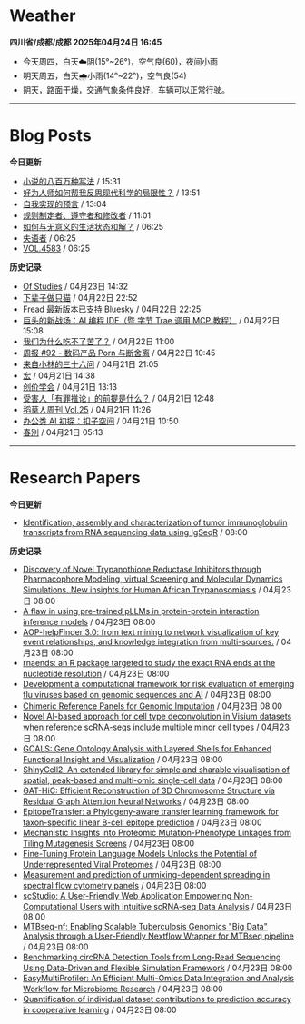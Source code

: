 # Weather
<!--qweather:start-->
**四川省/成都/成都 2025年04月24日 16:45**
- 今天周四，白天☁️阴(15°~26°)，空气良(60)，夜间小雨
- 明天周五，白天🌧️小雨(14°~22°)，空气良(54)
- 阴天，路面干燥，交通气象条件良好，车辆可以正常行驶。
<!--qweather:end-->
---
# Blog Posts
<!--rss-blogs:start-->
**今日更新**
- [小说的八百万种写法](https://geedea.pro/library/2025/%E5%B0%8F%E8%AF%B4%E7%9A%84%E5%85%AB%E7%99%BE%E4%B8%87%E7%A7%8D%E5%86%99%E6%B3%95/) / 15:31
- [好为人师如何帮我反思现代科学的局限性？](https://geedea.pro/posts/%E5%A5%BD%E4%B8%BA%E4%BA%BA%E5%B8%88%E5%A6%82%E4%BD%95%E5%B8%AE%E6%88%91%E5%8F%8D%E6%80%9D%E7%8E%B0%E4%BB%A3%E7%A7%91%E5%AD%A6%E7%9A%84%E5%B1%80%E9%99%90%E6%80%A7/) / 13:51
- [自我实现的预言](https://geedea.pro/cards/%E8%87%AA%E6%88%91%E5%AE%9E%E7%8E%B0%E7%9A%84%E9%A2%84%E8%A8%80/) / 13:04
- [规则制定者、遵守者和修改者](https://onojyun.com/2025/04/24/%e8%a7%84%e5%88%99%e5%88%b6%e5%ae%9a%e8%80%85%e3%80%81%e9%81%b5%e5%ae%88%e8%80%85%e5%92%8c%e4%bf%ae%e6%94%b9%e8%80%85/) / 11:01
- [如何与无意义的生活状态和解？](http://m.wufazhuce.com/question/4347) / 06:25
- [失语者](http://m.wufazhuce.com/article/6769) / 06:25
- [VOL.4583](http://m.wufazhuce.com/one/4735) / 06:25

**历史记录**
- [Of Studies](https://imzm.im/of-studies/) / 04月23日 14:32
- [下辈子做只猫](https://geedea.pro/posts/%E4%B8%8B%E8%BE%88%E5%AD%90%E5%81%9A%E5%8F%AA%E7%8C%AB/) / 04月22日 22:52
- [Fread 最新版本已支持 Bluesky](https://zhangke.space/fread-%e6%9c%80%e6%96%b0%e7%89%88%e6%9c%ac%e5%b7%b2%e6%94%af%e6%8c%81-bluesky/?utm_source=rss&utm_medium=rss&utm_campaign=fread-%25e6%259c%2580%25e6%2596%25b0%25e7%2589%2588%25e6%259c%25ac%25e5%25b7%25b2%25e6%2594%25af%25e6%258c%2581-bluesky) / 04月22日 22:25
- [巨头的新战场：AI 编程 IDE（暨 字节 Trae 调用 MCP 教程）](http://www.ruanyifeng.com/blog/2025/04/trae-mcp.html) / 04月22日 15:08
- [我们为什么吃不了苦了？](https://onojyun.com/2025/04/22/%e6%88%91%e4%bb%ac%e4%b8%ba%e4%bb%80%e4%b9%88%e5%90%83%e4%b8%8d%e4%ba%86%e8%8b%a6%e4%ba%86%ef%bc%9f/) / 04月22日 11:00
- [周报 #92 - 数码产品 Porn 与断舍离](https://www.pseudoyu.com/posts/weekly_review_92) / 04月22日 10:45
- [来自小林的三十六问](https://blog.pursuitus.com/thirty-six-questions.html) / 04月21日 21:05
- [宏](https://geedea.pro/cards/%E5%AE%8F/) / 04月21日 14:38
- [创价学会](https://onojyun.com/2025/04/21/%e5%88%9b%e4%bb%b7%e5%ad%a6%e4%bc%9a/) / 04月21日 13:13
- [受害人「有罪推论」的前提是什么？](https://onojyun.com/2025/04/21/%e5%8f%97%e5%ae%b3%e4%ba%ba%e3%80%8c%e6%9c%89%e7%bd%aa%e6%8e%a8%e8%ae%ba%e3%80%8d%e7%9a%84%e5%89%8d%e6%8f%90%e6%98%af%e4%bb%80%e4%b9%88%ef%bc%9f/) / 04月21日 12:48
- [稻草人周刊 Vol.25](https://geedea.pro/posts/weekly/%E7%A8%BB%E8%8D%89%E4%BA%BA%E5%91%A8%E5%88%8A-vol-25/) / 04月21日 11:26
- [办公类 AI 初探：扣子空间](http://www.ruanyifeng.com/blog/2025/04/coze-space.html) / 04月21日 10:50
- [春別](https://justgoidea.com/chun-bie/) / 04月21日 05:13
<!--rss-blogs:end-->
---
# Research Papers
<!--rss-papers:start-->
**今日更新**
- [Identification, assembly and characterization of tumor immunoglobulin transcripts from RNA sequencing data using IgSeqR](https://www.nature.com/articles/s41596-025-01172-6) / 08:00

**历史记录**
- [Discovery of Novel Trypanothione Reductase Inhibitors through Pharmacophore Modeling, virtual Screening and Molecular Dynamics Simulations. New insights for Human African Trypanosomiasis](https://www.biorxiv.org/content/10.1101/2025.04.18.649577v1?rss=1) / 04月23日 08:00
- [A flaw in using pre-trained pLLMs in protein-protein interaction inference models](https://www.biorxiv.org/content/10.1101/2025.04.21.649858v1?rss=1) / 04月23日 08:00
- [AOP-helpFinder 3.0: from text mining to network visualization of key event relationships, and knowledge integration from multi-sources.](https://www.biorxiv.org/content/10.1101/2025.04.22.648318v1?rss=1) / 04月23日 08:00
- [rnaends: an R package targeted to study the exact RNA ends at the nucleotide resolution](https://www.biorxiv.org/content/10.1101/2025.04.18.649472v1?rss=1) / 04月23日 08:00
- [Development a computational framework for risk evaluation of emerging flu viruses based on genomic sequences and AI](https://www.biorxiv.org/content/10.1101/2025.04.18.649608v1?rss=1) / 04月23日 08:00
- [Chimeric Reference Panels for Genomic Imputation](https://www.biorxiv.org/content/10.1101/2025.04.22.648973v1?rss=1) / 04月23日 08:00
- [Novel AI-based approach for cell type deconvolution in Visium datasets when reference scRNA-seqs include multiple minor cell types](https://www.biorxiv.org/content/10.1101/2025.04.18.649484v1?rss=1) / 04月23日 08:00
- [GOALS: Gene Ontology Analysis with Layered Shells for Enhanced Functional Insight and Visualization](https://www.biorxiv.org/content/10.1101/2025.04.22.650095v1?rss=1) / 04月23日 08:00
- [ShinyCell2: An extended library for simple and sharable visualisation of spatial, peak-based and multi-omic single-cell data](https://www.biorxiv.org/content/10.1101/2025.04.22.650045v1?rss=1) / 04月23日 08:00
- [GAT-HiC: Efficient Reconstruction of 3D Chromosome Structure via Residual Graph Attention Neural Networks](https://www.biorxiv.org/content/10.1101/2025.04.18.649477v1?rss=1) / 04月23日 08:00
- [EpitopeTransfer: a Phylogeny-aware transfer learning framework for taxon-specific linear B-cell epitope prediction](https://www.biorxiv.org/content/10.1101/2025.04.17.649425v1?rss=1) / 04月23日 08:00
- [Mechanistic Insights into Proteomic Mutation-Phenotype Linkages from Tiling Mutagenesis Screens](https://www.biorxiv.org/content/10.1101/2025.04.17.649336v1?rss=1) / 04月23日 08:00
- [Fine-Tuning Protein Language Models Unlocks the Potential of Underrepresented Viral Proteomes](https://www.biorxiv.org/content/10.1101/2025.04.17.649224v1?rss=1) / 04月23日 08:00
- [Measurement and prediction of unmixing-dependent spreading in spectral flow cytometry panels](https://www.biorxiv.org/content/10.1101/2025.04.17.649396v1?rss=1) / 04月23日 08:00
- [scStudio: A User-Friendly Web Application Empowering Non-Computational Users with Intuitive scRNA-seq Data Analysis](https://www.biorxiv.org/content/10.1101/2025.04.17.649161v1?rss=1) / 04月23日 08:00
- [MTBseq-nf: Enabling Scalable Tuberculosis Genomics "Big Data" Analysis through a User-Friendly Nextflow Wrapper for MTBseq pipeline](https://www.biorxiv.org/content/10.1101/2025.04.17.649337v1?rss=1) / 04月23日 08:00
- [Benchmarking circRNA Detection Tools from Long-Read Sequencing Using Data-Driven and Flexible Simulation Framework](https://www.biorxiv.org/content/10.1101/2025.04.17.649290v1?rss=1) / 04月23日 08:00
- [EasyMultiProfiler: An Efficient Multi-Omics Data Integration and Analysis Workflow for Microbiome Research](https://www.biorxiv.org/content/10.1101/2025.04.17.649266v1?rss=1) / 04月23日 08:00
- [Quantification of individual dataset contributions to prediction accuracy in cooperative learning](https://www.biorxiv.org/content/10.1101/2025.04.16.649215v1?rss=1) / 04月23日 08:00
<!--rss-papers:end-->
